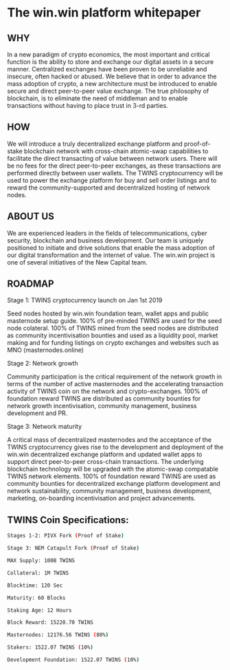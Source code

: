# The win.win platform whitepaper

## WHY

In a new paradigm of crypto economics, the most important and critical function is the ability to store and exchange our digital assets in a secure manner. Centralized exchanges have been proven to be unreliable and insecure, often hacked or abused. We believe that in order to advance the mass adoption of crypto, a new architecture must be introduced to enable secure and direct peer-to-peer value exchange. The true philosophy of blockchain, is to eliminate the need of middleman and to enable transactions without having to place trust in 3-rd parties.

## HOW

We will introduce a truly decentralized exchange platform and proof-of- stake blockchain network with cross-chain atomic-swap capabilities to facilitate the direct transacting of value between network users. There will be no fees for the direct peer-to-peer exchanges, as these transactions are performed directly between user wallets. The TWINS cryptocurrency will be used to power the exchange platform for buy and sell order listings and to reward the community-supported and decentralized hosting of network nodes.

## ABOUT US

We are experienced leaders in the fields of telecommunications, cyber security, blockchain and business development. Our team is uniquely positioned to initiate and drive solutions that enable the mass adoption of our digital transformation and the internet of value. The win.win project is one of several initiatives of the New Capital team.


## ROADMAP

Stage 1: TWINS cryptocurrency launch on Jan 1st 2019

Seed nodes hosted by win.win foundation team, wallet apps and public masternode setup guide.
100% of pre-minded TWINS are used for the seed node colateral. 100% of TWINS mined from the seed nodes are distributed as community incentivisation bounties and used as a liquidity pool, market making and for funding listings on crypto exchanges and websites such as MNO (masternodes.online)

Stage 2: Network growth 

Community participation is the critical requirement of the network growth in terms of the number of active masternodes and the accelerating transaction activity of TWINS coin on the network and crypto-exchanges.
100% of foundation reward TWINS are distributed as community bounties for network growth incentivisation, community  management, business development and PR.

Stage 3: Network maturity 

A critical mass of decentralized masternodes and the acceptance of the TWINS cryptocurrency gives rise to the development and deployment of the win.win decentralized exchange platform and updated wallet apps to support direct peer-to-peer cross-chain transactions. The underlying blockchain technology will be upgraded with the atomic-swap compatable TWINS network elements. 100% of foundation reward TWINS are used as community bounties for decentralized exchange platform development and network sustainability, community management, business development, marketing, on-boarding incentivisation and project advancements.


## TWINS Coin Specifications:

```bash
Stages 1-2: PIVX Fork (Proof of Stake)

Stage 3: NEM Catapult Fork (Proof of Stake)

MAX Supply: 100B TWINS

Collateral: 1M TWINS

Blocktime: 120 Sec

Maturity: 60 Blocks

Staking Age: 12 Hours

Block Reward: 15220.70 TWINS

Masternodes: 12176.56 TWINS (80%)

Stakers: 1522.07 TWINS (10%)

Development Foundation: 1522.07 TWINS (10%)
```
